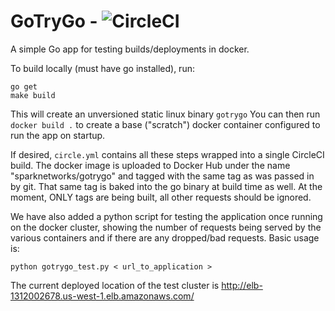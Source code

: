 # GoTryGo - ![CircleCI](https://circleci.com/gh/Spark-Networks/gotrygo.svg?style=shield&circle-token=:circle-token)

A simple Go app for testing builds/deployments in docker.

To build locally (must have go installed), run:

    go get
    make build

This will create an unversioned static linux binary `gotrygo` You can then run `docker build .` to create a base ("scratch") docker container configured to run the app on startup.

If desired, `circle.yml` contains all these steps wrapped into a single CircleCI build. The docker image is uploaded to Docker Hub under the name "sparknetworks/gotrygo" and tagged with the same tag as was passed in by git. That same tag is baked into the go binary at build time as well. At the moment, ONLY tags are being built, all other requests should be ignored.

We have also added a python script for testing the application once running on the docker cluster, showing the number of requests being served by the various containers and if there are any dropped/bad requests. Basic usage is:

    python gotrygo_test.py < url_to_application >

The current deployed location of the test cluster is http://elb-1312002678.us-west-1.elb.amazonaws.com/
